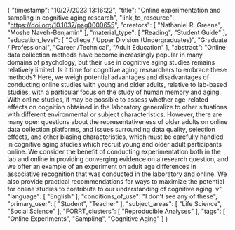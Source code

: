 {
    "timestamp": "10/27/2023 13:16:22",
    "title": "Online experimentation and sampling in cognitive aging research",
    "link_to_resource": "https://doi.org/10.1037/pag0000655",
    "creators": [
        "Nathaniel R. Greene",
        "Moshe Naveh-Benjamin"
    ],
    "material_type": [
        "Reading",
        "Student Guide"
    ],
    "education_level": [
        "College / Upper Division (Undergraduates)",
        "Graduate / Professional",
        "Career /Technical",
        "Adult Education"
    ],
    "abstract": "Online data collection methods have become increasingly popular in many domains of psychology, but their use in cognitive aging studies remains relatively limited. Is it time for cognitive aging researchers to embrace these methods? Here, we weigh potential advantages and disadvantages of conducting online studies with young and older adults, relative to lab-based studies, with a particular focus on the study of human memory and aging. With online studies, it may be possible to assess whether age-related effects on cognition obtained in the laboratory generalize to other situations with different environmental or subject characteristics. However, there are many open questions about the representativeness of older adults on online data collection platforms, and issues surrounding data quality, selection effects, and other biasing characteristics, which must be carefully handled in cognitive aging studies which recruit young and older adult participants online. We consider the benefit of conducting experimentation both in the lab and online in providing converging evidence on a research question, and we offer an example of an experiment on adult age differences in associative recognition that was conducted in the laboratory and online. We also provide practical recommendations for ways to maximize the potential for online studies to contribute to our understanding of cognitive aging. v",
    "language": [
        "English"
    ],
    "conditions_of_use": "I don't see any of these",
    "primary_user": [
        "Student",
        "Teacher"
    ],
    "subject_areas": [
        "Life Science",
        "Social Science"
    ],
    "FORRT_clusters": [
        "Reproducible Analyses"
    ],
    "tags": [
        "Online Experiments",
        "Sampling",
        "Cognitive Aging"
    ]
}